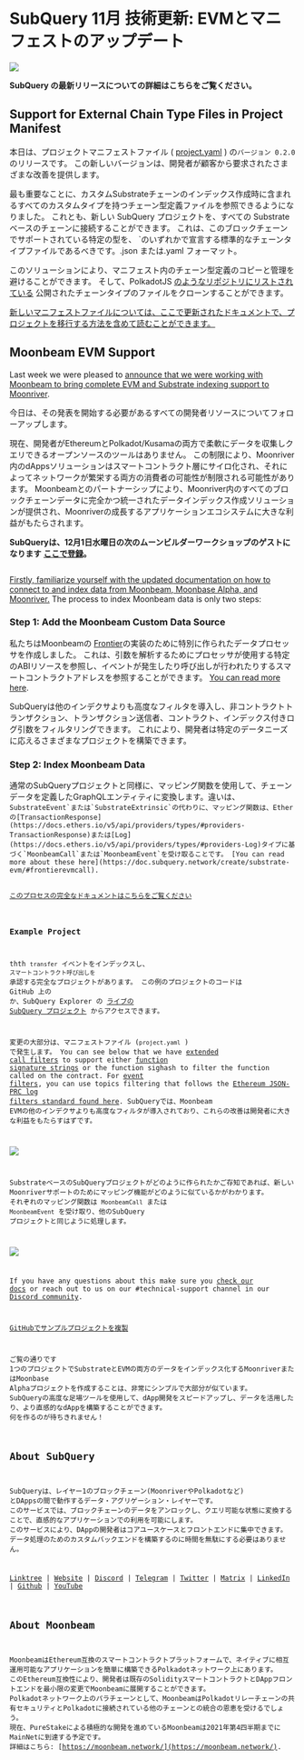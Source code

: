 # SubQuery 11月 技術更新: EVMとマニフェストのアップデート

![](https://miro.medium.com/max/1400/1*q9GErDrvAyacOPm97krV6Q.png)

**SubQuery の最新リリースについての詳細はこちらをご覧ください。**

## Support for External Chain Type Files in Project Manifest

本日は、プロジェクトマニフェストファイル ( [project.yaml](https://doc.subquery.network/create/manifest/) ) の`バージョン 0.2.0` のリリースです。 この新しいバージョンは、開発者が顧客から要求されたさまざまな改善を提供します。

最も重要なことに、カスタムSubstrateチェーンのインデックス作成時に含まれるすべてのカスタムタイプを持つチェーン型定義ファイルを参照できるようになりました。 これとも、新しい SubQuery プロジェクトを、すべての Substrate ベースのチェーンに接続することができます。 これは、このブロックチェーンでサポートされている特定の型を、 `のいずれかで宣言する標準的なチェーンタイプファイルであるべきです。.json または.yaml フォーマット。</p>

<p spaces-before="0">このソリューションにより、マニフェスト内のチェーン型定義のコピーと管理を避けることができます。 そして、PolkadotJS <a href="https://github.com/polkadot-js/apps/tree/master/packages/apps-config/src/api/spec">のようなリポジトリにリストされている</a> 公開されたチェーンタイプのファイルをクローンすることができます。</p>

<p spaces-before="0"><a href="https://doc.subquery.network/create/manifest/">新しいマニフェストファイルについては、ここで更新されたドキュメントで、プロジェクトを移行する方法を含めて読むことができます。</a></p>

<h2 spaces-before="0">Moonbeam EVM Support</h2>

<p spaces-before="0">Last week we were pleased to <a href="../customer_announcements/20211028-moonbeam-evm.md">announce that we were working with Moonbeam to bring complete EVM and Substrate indexing support to Moonriver</a>.</p>

<p spaces-before="0">今日は、その発表を開始する必要があるすべての開発者リソースについてフォローアップします。</p>

<p spaces-before="0">現在、開発者がEthereumとPolkadot/Kusamaの両方で柔軟にデータを収集しクエリできるオープンソースのツールはありません。 この制限により、Moonriver内のdAppsソリューションはスマートコントラクト層にサイロ化され、それによってネットワークが繁栄する両方の消費者の可能性が制限される可能性があります。 Moonbeamとのパートナーシップにより、Moonriver内のすべてのブロックチェーンデータに完全かつ統一されたデータインデックス作成ソリューションが提供され、Moonriverの成長するアプリケーションエコシステムに大きな利益がもたらされます。</p>

<p spaces-before="0"><strong x-id="1">SubQueryは、12月1日水曜日の次のムーンビルダーワークショップのゲストになります</strong> <a href="https://www.crowdcast.io/e/moonbuilders-ws/10"><strong x-id="1">ここで登録</strong></a><strong x-id="1">。</strong></p>

<p spaces-before="0"><img src="https://miro.medium.com/max/600/1*AET6Ek_PqFDROC29Jiitnw.gif" alt="" /></p>

<p spaces-before="0"><a href="https://doc.subquery.network/create/substrate-evm/">Firstly, familiarize yourself with the updated documentation on how to connect to and index data from Moonbeam, Moonbase Alpha, and Moonriver.</a> The process to index Moonbeam data is only two steps:</p>

<h3 spaces-before="0">Step 1: Add the Moonbeam Custom Data Source</h3>

<p spaces-before="0">私たちはMoonbeamの <a href="https://github.com/paritytech/frontier">Frontier</a>の実装のために特別に作られたデータプロセッサを作成しました。 これは、引数を解析するためにプロセッサが使用する特定のABIリソースを参照し、イベントが発生したり呼び出しが行われたりするスマートコントラクトアドレスを参照することができます。 <a href="https://doc.subquery.network/create/substrate-evm/#data-source-spec">You can read more here</a>.</p>

<p spaces-before="0">SubQueryは他のインデクサよりも高度なフィルタを導入し、非コントラクトトランザクション、トランザクション送信者、コントラクト、インデックス付きログ引数をフィルタリングできます。 これにより、開発者は特定のデータニーズに応えるさまざまなプロジェクトを構築できます。</p>

<h3 spaces-before="0">Step 2: Index Moonbeam Data</h3>

<p spaces-before="0">通常のSubQueryプロジェクトと同様に、マッピング関数を使用して、チェーンデータを定義したGraphQLエンティティに変換します。違いは、<code>SubstrateEvent`または`SubstrateExtrinsic`の代わりに、マッピング関数は、Etherの[TransactionResponse](https://docs.ethers.io/v5/api/providers/types/#providers-TransactionResponse)または[Log](https://docs.ethers.io/v5/api/providers/types/#providers-Log)タイプに基づく`MoonbeamCall`または`MoonbeamEvent`を受け取ることです。 [You can read more about these here](https://doc.subquery.network/create/substrate-evm/#frontierevmcall).

[このプロセスの完全なドキュメントはこちらをご覧ください](https://doc.subquery.network/create/substrate-evm/#frontierevmcall)

### Example Project

thth `transfer` イベントをインデックスし、 `スマートコントラクト呼び出しを` 承認する完全なプロジェクトがあります。 この例のプロジェクトのコードは GitHub 上の [](https://github.com/subquery/tutorials-moonriver-evm-starter) か、SubQuery Explorer の [ライブの SubQuery プロジェクト](https://explorer.subquery.network/subquery/subquery/moonriver-evm-starter-project) からアクセスできます。

変更の大部分は、マニフェストファイル (`project.yaml` ) で発生します。 You can see below that we have [extended call filters](https://doc.subquery.network/create/substrate-evm/#call-filters) to support either [function signature strings](https://docs.ethers.io/v5/api/utils/abi/fragments/#FunctionFragment) or the function sighash to filter the function called on the contract. For [event filters](https://doc.subquery.network/create/substrate-evm/#event-filters), you can use topics filtering that follows the [Ethereum JSON-PRC log filters standard found here](https://docs.ethers.io/v5/concepts/events/). SubQueryでは、Moonbeam EVMの他のインデクサよりも高度なフィルタが導入されており、これらの改善は開発者に大きな利益をもたらすはずです。

![](https://miro.medium.com/max/700/1*4JRHITnILfCie4FT6sYLEA.png)

SubstrateベースのSubQueryプロジェクトがどのように作られたかご存知であれば、新しいMoonriverサポートのためにマッピング機能がどのように似ているかがわかります。 それぞれのマッピング関数は `MoonbeamCall` または `MoonbeamEvent` を受け取り、他のSubQuery プロジェクトと同じように処理します。

![](https://miro.medium.com/max/700/1*k4_uJYYCsTnPRRJ7avq2WA.png)

If you have any questions about this make sure you [check our docs](https://doc.subquery.network/create/substrate-evm) or reach out to us on our #technical-support channel in our [Discord community](https://discord.com/invite/subquery).

[GitHubでサンプルプロジェクトを複製](https://github.com/subquery/tutorials-moonriver-evm-starter)

ご覧の通りです 1つのプロジェクトでSubstrateとEVMの両方のデータをインデックス化するMoonriverまたはMoonbase Alphaプロジェクトを作成することは、非常にシンプルで大部分が似ています。 SubQueryの高度な足場ツールを使用して、dApp開発をスピードアップし、データを活用したり、より直感的なdAppを構築することができます。 何を作るのが待ちきれません！

## About SubQuery

SubQueryは、レイヤー1のブロックチェーン(MoonriverやPolkadotなど) とDAppsの間で動作するデータ・アグリゲーション・レイヤーです。 このサービスでは、ブロックチェーンのデータをアンロックし、クエリ可能な状態に変換することで、直感的なアプリケーションでの利用を可能にします。 このサービスにより、DAppの開発者はコアユースケースとフロントエンドに集中できます。 データ処理のためのカスタムバックエンドを構築するのに時間を無駄にする必要はありません。

​​[Linktree](https://linktr.ee/subquerynetwork) | [Website](https://subquery.network/) | [Discord](https://discord.com/invite/78zg8aBSMG) | [Telegram](https://t.me/subquerynetwork) | [Twitter](https://twitter.com/subquerynetwork) | [Matrix](https://matrix.to/#/#subquery:matrix.org) | [LinkedIn](https://www.linkedin.com/company/subquery) | [Github](https://github.com/subquery/subql) | [YouTube](https://www.youtube.com/channel/UCi1a6NUUjegcLHDFLr7CqLw)

## About Moonbeam

MoonbeamはEthereum互換のスマートコントラクトプラットフォームで、ネイティブに相互運用可能なアプリケーションを簡単に構築できるPolkadotネットワーク上にあります。 このEthereum互換性により、開発者は既存のSolidityスマートコントラクトとDAppフロントエンドを最小限の変更でMoonbeamに展開することができます。 Polkadotネットワーク上のパラチェーンとして、MoonbeamはPolkadotリレーチェーンの共有セキュリティとPolkadotに接続されている他のチェーンとの統合の恩恵を受けるでしょう。 現在、PureStakeによる積極的な開発を進めているMoonbeamは2021年第4四半期までにMainNetに到達する予定です。 詳細はこちら: [https://moonbeam.network/](https://moonbeam.network/).
